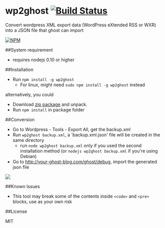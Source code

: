 wp2ghost [![Build Status](https://travis-ci.org/markni/wp2ghost.svg?branch=master)](https://travis-ci.org/markni/wp2ghost)
========

Convert wordpress XML export data (WordPress eXtended RSS or WXR) into a JSON file that ghost can import

[![NPM](https://nodei.co/npm/wp2ghost.png?downloads=true)](https://nodei.co/npm/wp2ghost/)


##System requirement

- requires nodejs 0.10 or higher

##Installation

- Run `npm install -g wp2ghost`
  - For linux, might need `sudo npm install -g wp2ghost` instead

alternatively, you could

- Download [zip package](https://github.com/markni/wp2ghost/archive/master.zip) and unpack.
- Run `npm install` in package folder


##Conversion

- Go to Wordpress - Tools - Export All, get the backup.xml
- Run `wp2ghost backup.xml`, a 'backup.xml.json' file will be created in the same directory
  - run `node wp2ghost backup.xml` only if you used the second installation method (or `nodejs wp2ghost backup.xml` if you're using Debian)
- Go to http://your-ghost-blog.com/ghost/debug, import the generated json file

![](https://cloud.githubusercontent.com/assets/1743179/5001686/6e8ac9b8-69ad-11e4-9591-d962d3b87928.jpg)

##Known Issues

- This tool may break some of the contents inside ``<code>`` and ``<pre>`` blocks, use as your own risk


##License

MIT
